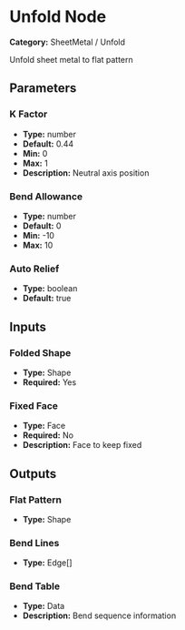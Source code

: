 
# Unfold Node

**Category:** SheetMetal / Unfold

Unfold sheet metal to flat pattern

## Parameters


### K Factor
- **Type:** number
- **Default:** 0.44
- **Min:** 0
- **Max:** 1
- **Description:** Neutral axis position


### Bend Allowance
- **Type:** number
- **Default:** 0
- **Min:** -10
- **Max:** 10



### Auto Relief
- **Type:** boolean
- **Default:** true





## Inputs


### Folded Shape
- **Type:** Shape
- **Required:** Yes



### Fixed Face
- **Type:** Face
- **Required:** No
- **Description:** Face to keep fixed


## Outputs


### Flat Pattern
- **Type:** Shape



### Bend Lines
- **Type:** Edge[]



### Bend Table
- **Type:** Data
- **Description:** Bend sequence information



